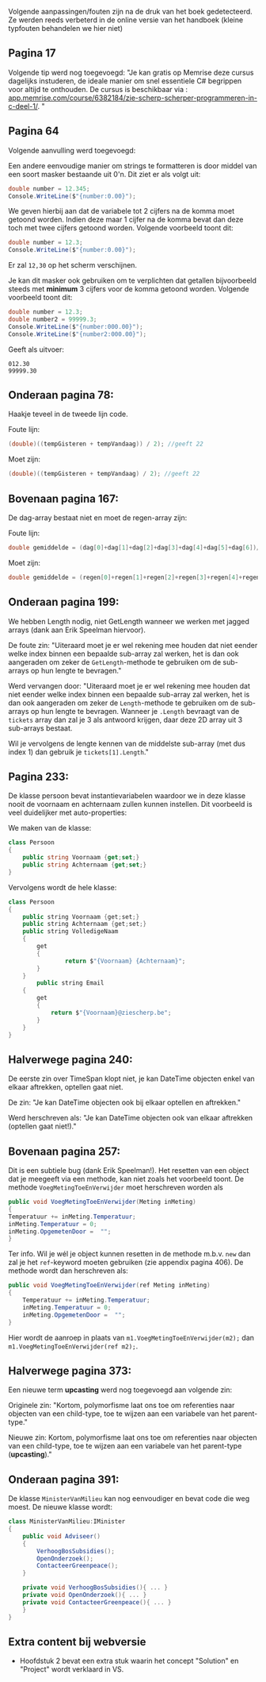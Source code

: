 Volgende aanpassingen/fouten zijn na de druk van het boek gedetecteerd. Ze werden reeds verbeterd in de online versie van het handboek (kleine typfouten behandelen we hier niet)


## **Pagina 17**

Volgende tip werd nog toegevoegd:
"Je kan gratis op Memrise deze cursus dagelijks instuderen, de ideale manier om snel essentiele C# begrippen voor altijd te onthouden. De cursus is beschikbaar via : [app.memrise.com/course/6382184/zie-scherp-scherper-programmeren-in-c-deel-1/](https://app.memrise.com/course/6382184/zie-scherp-scherper-programmeren-in-c-deel-1/). " 

## **Pagina 64**

Volgende aanvulling werd toegevoegd:

Een andere eenvoudige manier om strings te formatteren is door middel van een soort masker bestaande uit 0'n. Dit ziet er als volgt uit:

```csharp
double number = 12.345;
Console.WriteLine($"{number:0.00}");
```

We geven hierbij aan dat de variabele tot 2 cijfers na de komma moet getoond worden. Indien deze maar 1 cijfer na de komma bevat dan deze toch met twee cijfers getoond worden. Volgende voorbeeld toont dit:

```csharp
double number = 12.3;
Console.WriteLine($"{number:0.00}");
```

Er zal ``12,30`` op het scherm verschijnen.

Je kan dit masker ook gebruiken om te verplichten dat getallen bijvoorbeeld steeds met **minimum** 3 cijfers voor de komma getoond worden. Volgende voorbeeld toont dit:

```csharp
double number = 12.3;
double number2 = 99999.3;
Console.WriteLine($"{number:000.00}");
Console.WriteLine($"{number2:000.00}");
```

Geeft als uitvoer:
```text
012.30
99999.30
```


## **Onderaan pagina 78:**
Haakje teveel in de tweede lijn code. 

Foute lijn:
```csharp
(double)((tempGisteren + tempVandaag)) / 2); //geeft 22
```

Moet zijn:
```csharp
(double)((tempGisteren + tempVandaag) / 2); //geeft 22
```

## **Bovenaan pagina 167:**

De dag-array bestaat niet en moet de regen-array zijn: 

Foute lijn:
```csharp
double gemiddelde = (dag[0]+dag[1]+dag[2]+dag[3]+dag[4]+dag[5]+dag[6])/7.0;
```

Moet zijn:
```csharp
double gemiddelde = (regen[0]+regen[1]+regen[2]+regen[3]+regen[4]+regen[5]+regen[6])/7.0;
```

## **Onderaan pagina 199:**

We hebben Length nodig, niet GetLength wanneer we werken met jagged arrays (dank aan Erik Speelman hiervoor).

De foute zin: 
"Uiteraard moet je er wel rekening mee houden dat niet eender welke index binnen een bepaalde sub-array zal werken, het is dan ook aangeraden om zeker de ``GetLength``-methode te gebruiken om de sub-arrays op hun lengte te bevragen."

Werd vervangen door:
"Uiteraard moet je er wel rekening mee houden dat niet eender welke index binnen een bepaalde sub-array zal werken, het is dan ook aangeraden om zeker de ``Length``-methode te gebruiken om de sub-arrays op hun lengte te bevragen. Wanneer je ``.Length`` bevraagt van de ``tickets`` array dan zal je 3 als antwoord krijgen, daar deze 2D array uit 3 sub-arrays bestaat.

Wil je vervolgens de lengte kennen van de middelste sub-array (met dus index 1) dan gebruik je ``tickets[1].Length``."

## **Pagina 233:**

De klasse persoon bevat instantievariabelen waardoor we in deze klasse nooit de voornaam en achternaam zullen kunnen instellen. Dit voorbeeld is veel duidelijker met auto-properties:

We maken van de klasse:

```csharp
class Persoon
{
    public string Voornaam {get;set;}
    public string Achternaam {get;set;}
}
```

Vervolgens wordt de hele klasse:

```java
class Persoon
{
    public string Voornaam {get;set;}
    public string Achternaam {get;set;}
    public string VolledigeNaam
    {
        get
        { 
                return $"{Voornaam} {Achternaam}";
        }
    }
        public string Email
    {
        get
        {
            return $"{Voornaam}@ziescherp.be";
        }
    }
}
```

## **Halverwege pagina 240:**

De eerste zin over TimeSpan klopt niet, je kan DateTime objecten enkel van elkaar aftrekken, optellen gaat niet.

De zin:
"Je kan DateTime objecten ook bij elkaar optellen en aftrekken."

Werd herschreven als:
"Je kan DateTime objecten ook van elkaar aftrekken (optellen gaat niet!)."
 
 
## **Bovenaan pagina 257:**

Dit is een subtiele bug (dank Erik Speelman!). Het resetten van een object dat je meegeeft via een methode, kan niet zoals het voorbeeld toont.  De methode  ``VoegMetingToeEnVerwijder`` moet herschreven worden als

```java
public void VoegMetingToeEnVerwijder(Meting inMeting)
{
Temperatuur += inMeting.Temperatuur;
inMeting.Temperatuur = 0;
inMeting.OpgemetenDoor =  "";
}
```

Ter info. Wil je wél je object kunnen resetten in de methode m.b.v. ``new`` dan zal je het ``ref``-keyword moeten gebruiken (zie appendix pagina 406). De methode wordt dan herschreven als:

```java
public void VoegMetingToeEnVerwijder(ref Meting inMeting)
{
    Temperatuur += inMeting.Temperatuur;
    inMeting.Temperatuur = 0;
    inMeting.OpgemetenDoor =  "";
}
```

 Hier wordt de aanroep in plaats van ``m1.VoegMetingToeEnVerwijder(m2);`` dan ``m1.VoegMetingToeEnVerwijder(ref m2);``.

## **Halverwege pagina 373:**

Een nieuwe term **upcasting** werd nog toegevoegd aan volgende zin:
 
Originele zin:
"Kortom, polymorfisme laat ons toe om referenties naar objecten van een child-type, toe te wijzen aan een variabele van het parent-type."

Nieuwe zin:
Kortom, polymorfisme laat ons toe om referenties naar objecten van een child-type, toe te wijzen aan een variabele van het parent-type (**upcasting**)."

## **Onderaan pagina 391:**

De klasse ``MinisterVanMilieu`` kan nog eenvoudiger en bevat code die weg moest. De nieuwe klasse wordt:

```csharp
class MinisterVanMilieu:IMinister
{
    public void Adviseer()
    {
        VerhoogBosSubsidies();
        OpenOnderzoek();
        ContacteerGreenpeace();
    }

    private void VerhoogBosSubsidies(){ ... }
    private void OpenOnderzoek(){ ... }
    private void ContacteerGreenpeace(){ ... }
    }
}
```

## Extra content bij webversie

* Hoofdstuk 2 bevat een extra stuk waarin het concept "Solution" en "Project" wordt verklaard in VS.